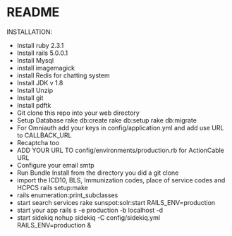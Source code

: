 # README

INSTALLATION:
- Install ruby 2.3.1
- Install rails 5.0.0.1
- Install Mysql
- install imagemagick
- install Redis for chatting system
- Install JDK v 1.8
- Install Unzip
- Install git
- Install pdftk
- Git clone this repo into your web directory
- Setup Database rake db:create rake db:setup rake db:migrate
- For Omniauth add your keys in config/application.yml and add use URL to CALLBACK_URL
- Recaptcha too
- ADD YOUR URL TO config/environments/production.rb for ActionCable URL
- Configure your email smtp
- Run Bundle Install from the directory you did a git clone
- import the ICD10, BLS, Immunization codes, place of service codes and HCPCS rails setup:make
- rails enumeration:print_subclasses
- start search services rake sunspot:solr:start RAILS_ENV=production
- start your app rails s -e production -b localhost -d
- start sidekiq  nohup sidekiq -C config/sidekiq.yml RAILS_ENV=production &


